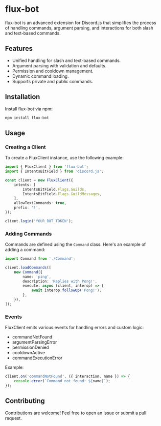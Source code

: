 # flux-bot

flux-bot is an advanced extension for Discord.js that simplifies the process of handling commands, argument parsing, and interactions for both slash and text-based commands.

## Features

- Unified handling for slash and text-based commands.
- Argument parsing with validation and defaults.
- Permission and cooldown management.
- Dynamic command loading.
- Supports private and public commands.

## Installation

Install flux-bot via npm:

```bash
npm install flux-bot
```

## Usage

### Creating a Client

To create a FluxClient instance, use the following example:

```ts
import { FluxClient } from 'flux-bot';
import { IntentsBitField } from 'discord.js';

const client = new FluxClient({
    intents: [
        IntentsBitField.Flags.Guilds,
        IntentsBitField.Flags.GuildMessages,
    ],
    allowTextCommands: true,
    prefix: '!',
});

client.login('YOUR_BOT_TOKEN');
```

### Adding Commands

Commands are defined using the `Command` class. Here's an example of adding a command:

```ts
import Command from './Command';

client.loadCommands([
    new Command({
        name: 'ping',
        description: 'Replies with Pong!',
        execute: async (client, interop) => {
            await interop.followUp('Pong!');
        },
    }),
]);
```

### Events

FluxClient emits various events for handling errors and custom logic:

- commandNotFound
- argumentParsingError
- permissionDenied
- cooldownActive
- commandExecutionError

Example:

```ts
client.on('commandNotFound', ({ interaction, name }) => {
    console.error(`Command not found: ${name}`);
});
```

## Contributing

Contributions are welcome! Feel free to open an issue or submit a pull request.
